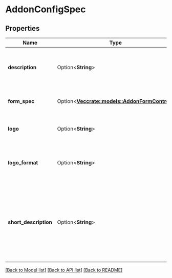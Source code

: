 # AddonConfigSpec

## Properties

Name | Type | Description | Notes
------------ | ------------- | ------------- | -------------
**description** | Option<**String**> | Description of the configured addon, it will be displayed in the addon overview in the UI | [optional]
**form_spec** | Option<[**Vec<crate::models::AddonFormControl>**](AddonFormControl.md)> | Controls that can be set for configured addon | [optional]
**logo** | Option<**String**> | Logo of the configured addon, encoded in base64 | [optional]
**logo_format** | Option<**String**> | LogoFormat contains logo format of the configured addon, i.e. svg+xml | [optional]
**short_description** | Option<**String**> | ShortDescription of the configured addon that contains more detailed information about the addon, it will be displayed in the addon details view in the UI | [optional]

[[Back to Model list]](../README.md#documentation-for-models) [[Back to API list]](../README.md#documentation-for-api-endpoints) [[Back to README]](../README.md)


